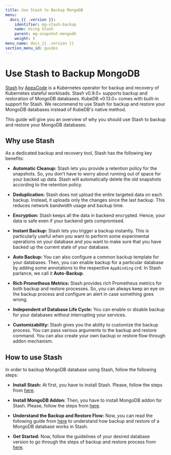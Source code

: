 ```yaml
---
title: Use Stash to Backup MongoDB
menu:
  docs_{{ .version }}:
    identifier: mg-stash-backup
    name: Using Stash
    parent: mg-snapshot-mongodb
    weight: 5
menu_name: docs_{{ .version }}
section_menu_id: guides
---
```


# Use Stash to Backup MongoDB

[Stash](https://appscode.com/products/stash) by [AppsCode](https://appscode.com) is a Kubernetes operator for backup and recovery of Kubernetes stateful workloads. Stash v0.9.0+ supports backup and restoration of MongoDB databases. KubeDB v0.13.0+ comes with built-in support for Stash. We recommend to use Stash for backup and restore your MongoDB databases instead of KubeDB's native method.

This guide will give you an overview of why you should use Stash to backup and restore your MongoDB databases.

## Why use Stash

As a dedicated backup and recovery tool, Stash has the following key benefits:

- **Automatic Cleanup:** Stash lets you provide a retention policy for the snapshots. So, you don't have to worry about running out of space for your backed up data. Stash will automatically delete the old snapshots according to the retention policy.

- **Deduplication:** Stash does not upload the entire targeted data on each backup. Instead, it uploads only the changes since the last backup. This reduces network bandwidth usage and backup time.

- **Encryption:** Stash keeps all the data in backend encrypted. Hence, your data is safe even if your backend gets compromised.

- **Instant Backup:** Stash lets you trigger a backup instantly. This is particularly useful when you want to perform some experimental operations on your database and you want to make sure that you have backed up the current state of your database.

- **Auto Backup:** You can also configure a common backup template for your databases. Then, you can enable backup for a particular database by adding some annotations to the respective `AppBinding` crd. In Stash parlance, we call it **Auto-Backup**.

- **Rich Prometheus Metrics:** Stash provides rich Prometheus metrics for both backup and restore processes. So, you can always keep an eye on the backup process and configure an alert in case something goes wrong.

- **Independent of Database Life Cycle:** You can enable or disable backup for your databases without interrupting your services.

- **Customizability:** Stash gives you the ability to customize the backup process. You can pass various arguments to the backup and restore command. You can also create your own backup or restore flow through addon mechanism.

## How to use Stash

In order to backup MongoDB database using Stash, follow the following steps:

- **Install Stash:** At first, you have to install Stash. Please, follow the steps from [here](https://appscode.com/products/stash/latest/setup/install/).

- **Install MongoDB Addon:** Then, you have to install MongoDB addon for Stash. Please, follow the steps from [here](https://appscode.com/products/stash/latest/addons/mongodb/setup/install/).

- **Understand the Backup and Restore Flow:** Now, you can read the following guide from [here](https://appscode.com/products/stash/latest/addons/mongodb/overview/) to understand how backup and restore of a MongoDB database works in Stash.

- **Get Started:** Now, follow the guidelines of your desired database version to go through the steps of backup and restore process from [here](https://appscode.com/products/stash/latest/addons/mongodb/).
